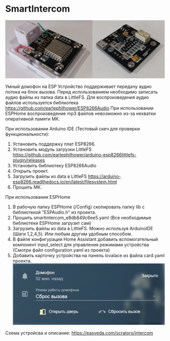 # SmartIntercom

![](images/main.jpg)

Умный домофон на ESP
Устройство поддерживает передачу аудио потока на блок вызова. Перед использованием необходимо записать аудио файлы из папка data в LittleFS.
Для воспроизведения аудио файлов используется библиотека https://github.com/earlephilhower/ESP8266Audio
При использовании ESPHome воспроизведение mp3 файлов невозможно из-за нехватки оперативной памяти МК.

При использовании Arduino IDE (Тестовый скеч для проверки функциональности):
1. Установить поддержку плат ESP8266.
2. Установить модуль загрузки LittleFS https://github.com/earlephilhower/arduino-esp8266littlefs-plugin/releases
3. Установить библиотеку ESP8266Audio
4. Открыть проект.
5. Загрузить файлы из data в LittleFS https://arduino-esp8266.readthedocs.io/en/latest/filesystem.html
6. Прошить МК.

При использовании ESPHome
1. В рабочую папку ESPHome (/Config) скопировать папку lib с библиотекой "ESPAudio.h" из проекта. 
2. Прошить smartintercom_e8db849c6ee5.yaml (Все необходимые библиотеки ESPHome загрузит сам)
3. Загрузить файлы из data в LittleFS. Можно используя ArduinoIDE (Шаги 1,2,4,5). Или любым другим удобным способом.
4. В файле конфигурации Home Assistant добавить вспомогательный компонент input_select для управления режимами устройства (Смотри файл configuration.yaml из проекта)
5. Добавить карточку устройства на панель lovalace из файла card.yaml проекта. ![](images/card.png)


Схема устройсва и описание:
https://easyeda.com/scrators/intercom
